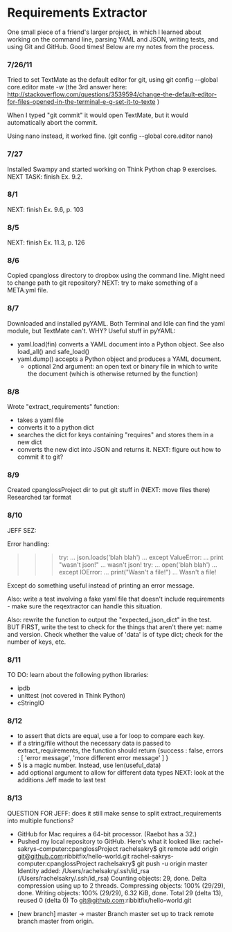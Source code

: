 Requirements Extractor
======================
One small piece of a friend's larger project, in which I learned about working on the command line, parsing YAML and JSON, writing tests, and using Git and GitHub. Good times! Below are my notes from the process.

### 7/26/11
Tried to set TextMate as the default editor for git, using git config --global core.editor mate -w (the 3rd answer here: http://stackoverflow.com/questions/3539594/change-the-default-editor-for-files-opened-in-the-terminal-e-g-set-it-to-texte )

When I typed "git commit" it would open TextMate, but it would automatically abort the commit.

Using nano instead, it worked fine. (git config --global core.editor nano)

### 7/27
Installed Swampy and started working on Think Python chap 9 exercises.
NEXT TASK: finish Ex. 9.2.

### 8/1
NEXT: finish Ex. 9.6, p. 103

### 8/5
NEXT: finish Ex. 11.3, p. 126

### 8/6
Copied cpangloss directory to dropbox using the command line. Might need to change path to git repository?
NEXT: try to make something of a META.yml file.

### 8/7
Downloaded and installed pyYAML.
Both Terminal and Idle can find the yaml module, but TextMate can't. WHY?
Useful stuff in pyYAML:
- yaml.load(fin) converts a YAML document into a Python object. See also load_all() and safe_load()
- yaml.dump() accepts a Python object and produces a YAML document.
	- optional 2nd argument: an open text or binary file in which to write the document (which is otherwise returned by the function)

### 8/8
Wrote "extract_requirements" function:
- takes a yaml file
- converts it to a python dict
- searches the dict for keys containing "requires" and stores them in a new dict
- converts the new dict into JSON and returns it.
NEXT: figure out how to commit it to git?

### 8/9
Created cpanglossProject dir to put git stuff in (NEXT: move files there)
Researched tar format

### 8/10
JEFF SEZ:

Error handling:
>>> try:
...     json.loads('blah blah')
... except ValueError:
...     print "wasn't json!"
... 
wasn't json!
>>> try:
...     open('blah blah')
... except IOError:
...     print("Wasn't a file!")
... 
Wasn't a file!

Except do something useful instead of printing an error message.

Also: write a test involving a fake yaml file that doesn't include requirements - make sure the reqextractor can handle this situation.

Also: rewrite the function to output the "expected_json_dict" in the test. BUT FIRST, write the test to check for the things that aren't there yet: name and version.
Check whether the value of 'data' is of type dict; check for the number of keys, etc.

### 8/11
TO DO: learn about the following python libraries:
- ipdb
- unittest (not covered in Think Python)
- cStringIO

### 8/12
- to assert that dicts are equal, use a for loop to compare each key.
- if a string/file without the necessary data is passed to extract_requirements, the function should return {success : false, errors : [ 'error message', 'more different error message' ] }
- 5 is a magic number. Instead, use len(useful_data)
- add optional argument to allow for different data types
NEXT: look at the additions Jeff made to last test

### 8/13
QUESTION FOR JEFF: does it still make sense to split extract_requirements into multiple functions?
- GitHub for Mac requires a 64-bit processor. (Raebot has a 32.)
- Pushed my local repository to GitHub. Here's what it looked like:
rachel-sakrys-computer:cpanglossProject rachelsakry$ git remote add origin git@github.com:ribbitfix/hello-world.git
rachel-sakrys-computer:cpanglossProject rachelsakry$ git push -u origin master
Identity added: /Users/rachelsakry/.ssh/id_rsa (/Users/rachelsakry/.ssh/id_rsa)
Counting objects: 29, done.
Delta compression using up to 2 threads.
Compressing objects: 100% (29/29), done.
Writing objects: 100% (29/29), 6.32 KiB, done.
Total 29 (delta 13), reused 0 (delta 0)
To git@github.com:ribbitfix/hello-world.git
 * [new branch]      master -> master
Branch master set up to track remote branch master from origin.
